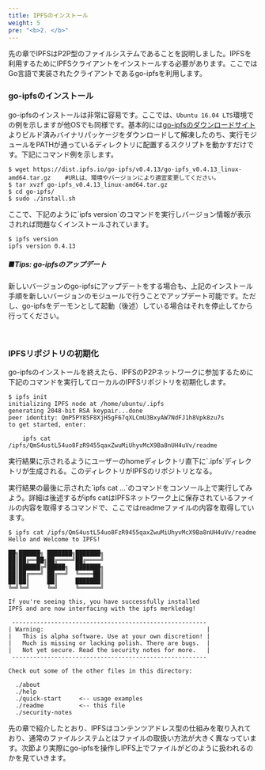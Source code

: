 ```yaml
---
title: IPFSのインストール
weight: 5
pre: "<b>2. </b>"
---
```


先の章でIPFSはP2P型のファイルシステムであることを説明しました。IPFSを利用するためにIPFSクライアントをインストールする必要があります。ここではGo言語で実装されたクライアントであるgo-ipfsを利用します。

### go-ipfsのインストール

go-ipfsのインストールは非常に容易です。ここでは、`Ubuntu 16.04 LTS`環境での例を示しますが他OSでも同様です。基本的には[go-ipfsのダウンロードサイト](https://dist.ipfs.io/#go-ipfs)よりビルド済みバイナリパッケージをダウンロードして解凍したのち、実行モジュールをPATHが通っているディレクトリに配置するスクリプトを動かすだけです。下記にコマンド例を示します。

```
$ wget https://dist.ipfs.io/go-ipfs/v0.4.13/go-ipfs_v0.4.13_linux-amd64.tar.gz    #URLは、環境やバージョンにより適宜変更してください。
$ tar xvzf go-ipfs_v0.4.13_linux-amd64.tar.gz
$ cd go-ipfs/
$ sudo ./install.sh
```

ここで、下記のように\`ipfs version\`のコマンドを実行しバージョン情報が表示されれば問題なくインストールされています。

```
$ ipfs version
ipfs version 0.4.13
```

##### ■Tips:  go-ipfsのアップデート

新しいバージョンのgo-ipfsにアップデートをする場合も、上記のインストール手順を新しいバージョンのモジュールで行うことでアップデート可能です。ただし、go-ipfsをデーモンとして起動（後述）している場合はそれを停止してから行ってください。

​

### IPFSリポジトリの初期化

go-ipfsのインストールを終えたら、IPFSのP2Pネットワークに参加するために下記のコマンドを実行してローカルのIPFSリポジトリを初期化します。

```
$ ipfs init
initializing IPFS node at /home/ubuntu/.ipfs
generating 2048-bit RSA keypair...done
peer identity: QmP5PY85F8XjH5gF67qXLCmU3BxyAW7NdFJ1h8Vpk8zu7s
to get started, enter:

    ipfs cat /ipfs/QmS4ustL54uo8FzR9455qaxZwuMiUhyvMcX9Ba8nUH4uVv/readme
```

実行結果に示されるようにユーザーのhomeディレクトリ直下に\`.ipfs\`ディレクトリが生成される。このディレクトリがIPFSのリポジトリとなる。

実行結果の最後に示された\`ipfs cat ...\`のコマンドをコンソール上で実行してみよう。詳細は後述するがipfs catはIPFSネットワーク上に保存されているファイルの内容を取得するコマンドで、ここではreadmeファイルの内容を取得しています。

```
$ ipfs cat /ipfs/QmS4ustL54uo8FzR9455qaxZwuMiUhyvMcX9Ba8nUH4uVv/readme
Hello and Welcome to IPFS!

██╗██████╗ ███████╗███████╗
██║██╔══██╗██╔════╝██╔════╝
██║██████╔╝█████╗  ███████╗
██║██╔═══╝ ██╔══╝  ╚════██║
██║██║     ██║     ███████║
╚═╝╚═╝     ╚═╝     ╚══════╝

If you're seeing this, you have successfully installed
IPFS and are now interfacing with the ipfs merkledag!

 -------------------------------------------------------
| Warning:                                              |
|   This is alpha software. Use at your own discretion! |
|   Much is missing or lacking polish. There are bugs.  |
|   Not yet secure. Read the security notes for more.   |
 -------------------------------------------------------

Check out some of the other files in this directory:

  ./about
  ./help
  ./quick-start     <-- usage examples
  ./readme          <-- this file
  ./security-notes
```

先の章で紹介したとおり、IPFSはコンテンツアドレス型の仕組みを取り入れており、通常のファイルシステムとはファイルの取扱い方法が大きく異なっています。次節より実際にgo-ipfsを操作しIPFS上でファイルがどのように扱われるのかを見ていきます。
